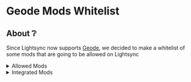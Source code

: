 # Geode Mods Whitelist

## About ❔
Since Lightsync now supports [Geode](https://geode-sdk.org), we decided to make a whitelist of some mods that are going to be allowed on Lightsync

<details>
  
<summary>Allowed Mods</summary>

* Better Edit
* Awesome Modifier Icons
* Improved Link Controls
* Better Progression
* Run Info
* Astral Projection
* Level Info
* Platformer Ghosts
* Art Importer
* Golden Best
* Improved Group View
* GD Share


</details>

<details>
  
<summary>Integrated Mods</summary>

* Godlike faces
* Discord Rich Presence  


</details>

